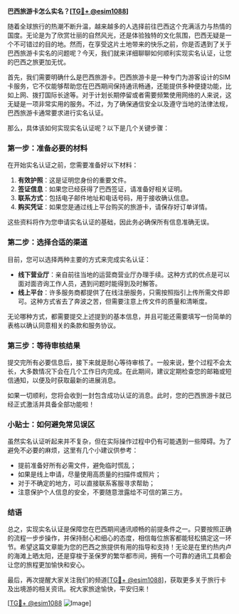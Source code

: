 **巴西旅游卡怎么实名？[[TG💪+ @esim1088](https://t.me/s/esim1088)]**

随着全球旅行的热潮不断升温，越来越多的人选择前往巴西这个充满活力与热情的国度。无论是为了欣赏壮丽的自然风光，还是体验独特的文化氛围，巴西无疑是一个不可错过的目的地。然而，在享受这片土地带来的快乐之前，你是否遇到了关于巴西旅游卡实名的问题呢？今天，我们就来详细聊聊如何顺利实现实名认证，让您的巴西之旅更加无忧。

首先，我们需要明确什么是巴西旅游卡。巴西旅游卡是一种专门为游客设计的SIM卡服务，它不仅能够帮助您在巴西期间保持通讯畅通，还能提供多种便捷功能，比如上网、拨打国际长途等。对于计划长期停留或者需要频繁使用网络的人来说，这无疑是一项非常实用的服务。不过，为了确保通信安全以及遵守当地的法律法规，巴西旅游卡通常要求进行实名认证。

那么，具体该如何实现实名认证呢？以下是几个关键步骤：

### **第一步：准备必要的材料**
在开始实名认证之前，您需要准备好以下材料：
1. **有效护照**：这是证明您身份的重要文件。
2. **签证信息**：如果您已经获得了巴西签证，请准备好相关证明。
3. **联系方式**：包括电子邮件地址和电话号码，用于接收确认信息。
4. **购买凭证**：如果您是通过线上平台购买的旅游卡，请保存好订单详情。

这些资料将作为您申请实名认证的基础，因此务必确保所有信息准确无误。

### **第二步：选择合适的渠道**
目前，您可以选择两种主要的方式来完成实名认证：
- **线下营业厅**：亲自前往当地的运营商营业厅办理手续。这种方式的优点是可以面对面咨询工作人员，遇到问题时能得到及时解答。
- **线上平台**：许多服务商都提供了在线注册服务，只需按照指引上传所需文件即可。这种方式省去了奔波之苦，但需要注意上传文件的质量和清晰度。

无论哪种方式，都需要提交上述提到的基本信息，并且可能还需要填写一份简单的表格以确认同意相关的条款和服务协议。

### **第三步：等待审核结果**
提交完所有必要信息后，接下来就是耐心等待审核了。一般来说，整个过程不会太长，大多数情况下会在几个工作日内完成。在此期间，建议定期检查您的邮箱或短信通知，以便及时获取最新的进展消息。

如果一切顺利，您将会收到一封包含成功认证的消息。此时，您的巴西旅游卡就已经正式激活并具备全部功能啦！

### **小贴士：如何避免常见误区**
虽然实名认证听起来并不复杂，但在实际操作过程中仍有可能遇到一些障碍。为了避免不必要的麻烦，这里有几个小建议供参考：
- 提前准备好所有必需文件，避免临时慌乱；
- 如果是线上申请，尽量使用高质量的扫描件或照片；
- 对于不确定的地方，可以直接联系客服寻求帮助；
- 注意保护个人信息的安全，不要随意泄露给不可信的第三方。

### **结语**
总之，实现实名认证是保障您在巴西期间通讯顺畅的前提条件之一。只要按照正确的流程一步步操作，并保持耐心和细心的态度，相信每位旅客都能轻松搞定这一环节。希望这篇文章能为您的巴西之旅提供有用的指导和支持！无论是在里约热内卢的海滩上晒太阳，还是穿梭于圣保罗的繁华都市间，拥有一个可靠的通讯工具都会让您的旅程更加愉快和安心。

最后，再次提醒大家关注我们的频道[[TG💪+ @esim1088](https://t.me/s/esim1088)]，获取更多关于旅行卡及出境游的相关资讯。祝大家旅途愉快，平安归来！

[[TG💪+ @esim1088](https://t.me/s/esim1088) ![Image](https://i.postimg.cc/4NQfJmqS/Snipaste-2025-05-13-00-14-12.png)]